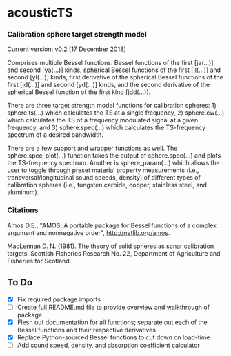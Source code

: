 # acousticTS
### Calibration sphere target strength model
Current version: v0.2 [17 December 2018]

Comprises multiple Bessel functions: Bessel functions of the first [ja(...)] and second [ya(...)] kinds, spherical Bessel functions of the first [jl(...)] and second [yl(...)] kinds, first derivative of the spherical Bessel functions of the first [jd(...)] and second [yd(...)] kinds, and the second derivative of the spherical Bessel function of the first kind [jdd(...)]. 

There are three target strength model functions for calibration spheres: 1) sphere.ts(...) which calculates the TS at a single frequency, 2) sphere.cw(...) which calculates the TS of a frequency modulated signal at a given frequency, and 3) sphere.spec(...) which calculates the TS-frequency spectrum of a desired bandwidth. 

There are a few support and wrapper functions as well. The sphere.spec_plot(...) function takes the output of sphere.spec(...) and plots the TS-frequency spectrum. Another is sphere_param(...) which allows the user to toggle through preset material property measurements (i.e., transversal/longitudinal sound speeds, density) of different types of calibration spheres (i.e., tungsten carbide, copper, stainless steel, and aluminum). 

### Citations

Amos D.E., "AMOS, A portable package for Bessel functions of a complex argument and nonnegative order", http://netlib.org/amos. 

MacLennan D. N. (1981). The theory of solid spheres as sonar calibration targets. Scottish Fisheries Research No. 22, Department of Agriculture and Fisheries for Scotland. 



## **To Do**
- [X] Fix required package imports 
- [ ] Create full README.md file to provide overview and walkthrough of package
- [X] Flesh out documentation for all functions; separate out each of the Bessel functions and their respective derivatives
- [X] Replace Python-sourced Bessel functions to cut down on load-time 
- [ ] Add sound speed, density, and absorption coefficient calculator
